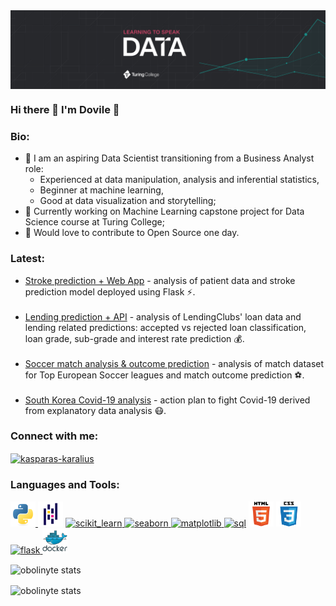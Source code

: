 
<img align="center" src="cover.png" alt="Turing College Background"/>

<h3 align="left">Hi there 👋 I'm Dovile 👩</h3>
<h3 align="left">Bio:</h3>
<p align="left">
 
 - 💫 I am an aspiring Data Scientist transitioning from a Business Analyst role:
   - Experienced at data manipulation, analysis and inferential statistics, 
   - Beginner at machine learning,
   - Good at data visualization and storytelling;
 - 🐝 Currently working on Machine Learning capstone project for Data Science course at Turing College;
 - 💛 Would love to contribute to Open Source one day.
 
 </p>
<h3 align="left">Latest:</h3>
<p align="left">
    <ul>
      <li><a href="https://github.com/obolinyte/stroke-prediction">Stroke prediction + Web App</a> - analysis of patient data and stroke prediction model deployed using Flask ⚡.</li>
      <br>
      <li><a href="https://github.com/obolinyte/lending-prediction">Lending prediction + API</a> - analysis of LendingClubs' loan data and lending related predictions: accepted vs rejected loan classification, loan grade, sub-grade and interest rate prediction 💰.</li>
      <br>
      <li><a href="https://github.com/obolinyte/european-soccer-match-analysis">Soccer match analysis & outcome prediction</a> - analysis of match dataset for Top European Soccer leagues and match outcome prediction ⚽.</li>
      <br>
      <li><a href="https://github.com/obolinyte/south-korea-covid-analysis">South Korea Covid-19 analysis</a> - action plan to fight Covid-19 derived from explanatory data analysis 😷.</li>
    </ul>
</p>
<h3 align="left">Connect with me:</h3>
<p align="left">
<a href="www.linkedin.com/in/dovile-kuznecova" target="blank"><img align="center" src="https://raw.githubusercontent.com/rahuldkjain/github-profile-readme-generator/master/src/images/icons/Social/linked-in-alt.svg" alt="kasparas-karalius" height="30" width="40" /></a>
</p>

<h3 align="left">Languages and Tools:</h3>
<p align="left"> 
<a href="https://www.python.org" target="_blank" rel="noreferrer"> <img src="https://raw.githubusercontent.com/devicons/devicon/master/icons/python/python-original.svg" alt="python" width="40" height="40"/> </a>
<a href="https://pandas.pydata.org/" target="_blank" rel="noreferrer"> <img src="https://raw.githubusercontent.com/devicons/devicon/2ae2a900d2f041da66e950e4d48052658d850630/icons/pandas/pandas-original.svg" alt="pandas" width="40" height="40"/></a>
<a href="https://scikit-learn.org/" target="_blank" rel="noreferrer"> <img src="https://upload.wikimedia.org/wikipedia/commons/0/05/Scikit_learn_logo_small.svg" alt="scikit_learn" width="40" height="40"/> </a>
<a href="https://seaborn.pydata.org/" target="_blank" rel="noreferrer"> <img src="https://seaborn.pydata.org/_images/logo-mark-lightbg.svg" alt="seaborn" width="40" height="40"/> </a>
<a href="https://matplotlib.org/" target="_blank" rel="noreferrer"> <img src="https://upload.wikimedia.org/wikipedia/commons/0/01/Created_with_Matplotlib-logo.svg" alt="matplotlib" width="40" height="40"/> </a>
<a href="https://www.iso.org/standard/63555.html/" target="_blank" rel="noreferrer"> <img src="https://cdn-icons-png.flaticon.com/512/337/337953.png" alt="sql" width="40" height="40"/></a>
<a href="https://www.w3.org/html/" target="_blank" rel="noreferrer"> <img src="https://raw.githubusercontent.com/devicons/devicon/master/icons/html5/html5-original-wordmark.svg" alt="html5" width="40" height="40"/></a> 
<a href="https://www.w3.org/Style/CSS/Overview.en.html" target="_blank" rel="noreferrer"> <img src="https://raw.githubusercontent.com/github/explore/6c6508f34230f0ac0d49e847a326429eefbfc030/topics/css/css.png" alt="css" width="40" height="40"/></a>
<a href="https://flask.palletsprojects.com/" target="_blank" rel="noreferrer"> <img src="https://www.vectorlogo.zone/logos/pocoo_flask/pocoo_flask-icon.svg" alt="flask" width="40" height="40"/> </a>
<a href="https://www.docker.com/" target="_blank" rel="noreferrer"> <img src="https://raw.githubusercontent.com/devicons/devicon/master/icons/docker/docker-original-wordmark.svg" alt="docker" width="40" height="40"/></a>
</p>

<p><img align="center" src="https://github-readme-stats.vercel.app/api/top-langs?username=obolinyte&show_icons=true&theme=dark&locale=en&layout=compact" alt="obolinyte stats" /></p>

<p><img align="center" src="https://github-readme-streak-stats.herokuapp.com/?user=obolinyte&theme=dark" alt="obolinyte stats" /></p>